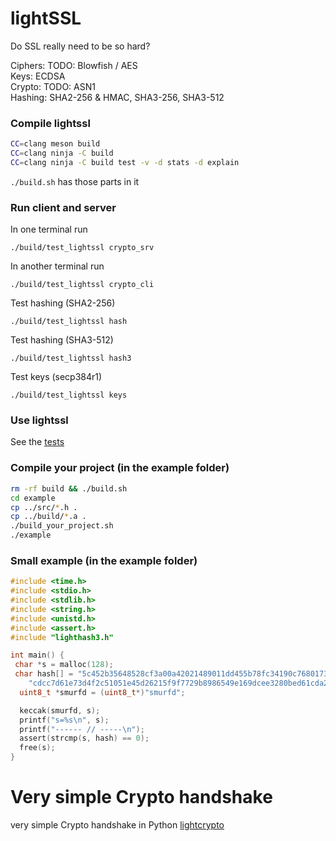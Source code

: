 
# lightSSL
Do SSL really need to be so hard?

Ciphers: TODO: Blowfish / AES<br>
Keys: ECDSA<br>
Crypto: TODO: ASN1<br>
Hashing: SHA2-256 & HMAC, SHA3-256, SHA3-512<br>

### Compile lightssl

```bash
CC=clang meson build
CC=clang ninja -C build
CC=clang ninja -C build test -v -d stats -d explain
```
`./build.sh` has those parts in it

### Run client and server
In one terminal run
```
./build/test_lightssl crypto_srv
```
In another terminal run
```
./build/test_lightssl crypto_cli
```
Test hashing (SHA2-256)
```
./build/test_lightssl hash
```
Test hashing (SHA3-512)
```
./build/test_lightssl hash3
```
Test keys (secp384r1)
```
./build/test_lightssl keys
```

### Use lightssl
See the [tests](https://github.com/smurfd/lightssl/raw/main/src/test_lightssl.c)

### Compile your project (in the example folder)
```bash
rm -rf build && ./build.sh
cd example
cp ../src/*.h .
cp ../build/*.a .
./build_your_project.sh
./example
```
### Small example (in the example folder)
```c
#include <time.h>
#include <stdio.h>
#include <stdlib.h>
#include <string.h>
#include <unistd.h>
#include <assert.h>
#include "lighthash3.h"

int main() {
 char *s = malloc(128);
 char hash[] = "5c452b35648528cf3a00a42021489011dd455b78fc34190c7680173b2d"
    "cdcc7d61e73d4f2c51051e45d26215f9f7729b8986549e169dcee3280bed61cda25f20";
  uint8_t *smurfd = (uint8_t*)"smurfd";

  keccak(smurfd, s);
  printf("s=%s\n", s);
  printf("------ // -----\n");
  assert(strcmp(s, hash) == 0);
  free(s);
}
```

# Very simple Crypto handshake
very simple Crypto handshake in Python
[lightcrypto](https://github.com/smurfd/lightssl/tree/main/src/lightcrypto)
